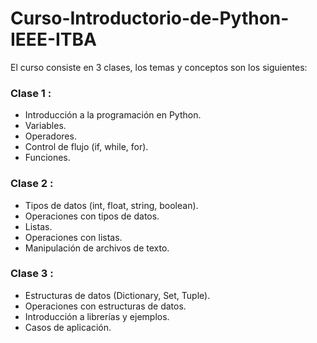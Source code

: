 # Curso-Introductorio-de-Python-IEEE-ITBA

El curso consiste en 3 clases, los temas y conceptos son los siguientes:

### Clase 1 :
+ Introducción a la programación en Python.
+ Variables.
+ Operadores.
+ Control de flujo (if, while, for).
+ Funciones.

### Clase 2 :
+ Tipos de datos (int, float, string, boolean).
+ Operaciones con tipos de datos.
+ Listas.
+ Operaciones con listas.
+ Manipulación de archivos de texto.

### Clase 3 :
+ Estructuras de datos (Dictionary, Set, Tuple).
+ Operaciones con estructuras de datos.
+ Introducción a librerías y ejemplos.
+ Casos de aplicación.

